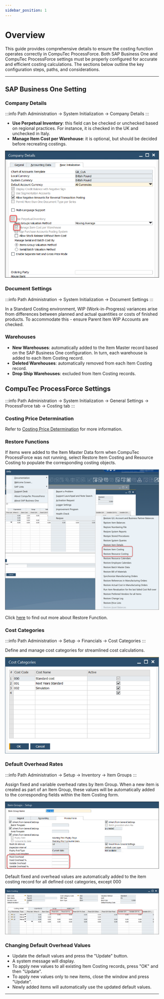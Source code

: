 ```yaml
---
sidebar_position: 1
---
```


# Overview

This guide provides comprehensive details to ensure the costing function operates correctly in CompuTec ProcessForce. Both SAP Business One and CompuTec ProcessForce settings must be properly configured for accurate and efficient costing calculations. The sections below outline the key configuration steps, paths, and considerations.

---

## SAP Business One Setting

### Company Details

:::info Path
    Administration → System Initialization → Company Details
:::

- **Use Perpetual Inventory**: this field can be checked or unchecked based on regional practices. For instance, it is checked in the UK and unchecked in Italy.
- **Manage Item Cost per Warehouse**: it is optional, but should be decided before recreating costings.

![company Details](./media/overview/company-details.png)

### Document Settings

:::info Path
    Administration → System Initialization → Document Settings
:::

In a Standard Costing environment, WIP (Work-in-Progress) variances arise from differences between planned and actual quantities or costs of finished products. To accommodate this - ensure Parent Item WIP Accounts are checked.

### Warehouses

- **New Warehouses**: automatically added to the Item Master record based on the SAP Business One configuration. In turn, each warehouse is added to each Item Costing record.
- **Deleted Warehouses**: automatically removed from each Item Costing record.
- **Drop Ship Warehouses**: excluded from Item Costing records.

## CompuTec ProcessForce Settings

:::info Path
    Administration → System Initialization → General Settings → ProcessForce tab → Costing tab
:::

### Costing Price Determination

Refer to [Costing Price Determination](./costing-price-determination.md) for more information.

### Restore Functions

If items were added to the Item Master Data form when CompuTec ProcessForce was not running, select Restore Item Costing and Resource Costing to populate the corresponding costing objects.

![Restore Functions](./media/overview/restore-costing.png)

Click [here](../../system-initialization/data-restore.md) to find out more about Restore Function.

### Cost Categories

:::info Path
    Administration → Setup → Financials → Cost Categories
:::

Define and manage cost categories for streamlined cost calculations.

![Cost Categories](./media/overview/cost-categories.png)

### Default Overhead Rates

:::info Path
    Administration → Setup → Inventory → Item Groups
:::

Assign fixed and variable overhead rates by Item Group. When a new item is created as part of an Item Group, these values will be automatically added to the corresponding fields within the Item Costing form.

![Overheads](./media/overview/overheads.png)

Default fixed and overhead values are automatically added to the item costing record for all defined cost categories, except 000

![Item Costing Overheads](./media/overview/item-costing-overheads.png)

### Changing Default Overhead Values

- Update the default values and press the "Update" button.
- A system message will display.
- To apply new values to all existing Item Costing records, press "OK" and then "Update".
- To apply new values only to new items, close the window and press "Update".
- Newly added items will automatically use the updated default values.

---
